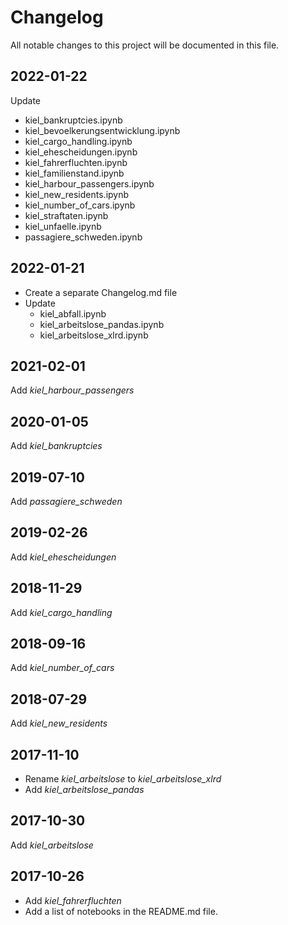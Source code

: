 # Changelog

All notable changes to this project will be documented in this file.

## 2022-01-22

Update

- kiel_bankruptcies.ipynb
- kiel_bevoelkerungsentwicklung.ipynb
- kiel_cargo_handling.ipynb
- kiel_ehescheidungen.ipynb
- kiel_fahrerfluchten.ipynb
- kiel_familienstand.ipynb
- kiel_harbour_passengers.ipynb
- kiel_new_residents.ipynb
- kiel_number_of_cars.ipynb
- kiel_straftaten.ipynb
- kiel_unfaelle.ipynb
- passagiere_schweden.ipynb

## 2022-01-21

- Create a separate Changelog.md file
- Update
  - kiel_abfall.ipynb
  - kiel_arbeitslose_pandas.ipynb
  - kiel_arbeitslose_xlrd.ipynb

## 2021-02-01

Add *kiel_harbour_passengers*

## 2020-01-05

Add *kiel_bankruptcies*

## 2019-07-10

Add *passagiere_schweden*

## 2019-02-26

Add *kiel_ehescheidungen*

## 2018-11-29

Add *kiel_cargo_handling*

## 2018-09-16

Add *kiel_number_of_cars*

## 2018-07-29

Add *kiel_new_residents*

## 2017-11-10

- Rename *kiel_arbeitslose* to *kiel_arbeitslose_xlrd*
- Add *kiel_arbeitslose_pandas*

## 2017-10-30

Add *kiel_arbeitslose*

## 2017-10-26

- Add *kiel_fahrerfluchten*
- Add a list of notebooks in the README.md file.
